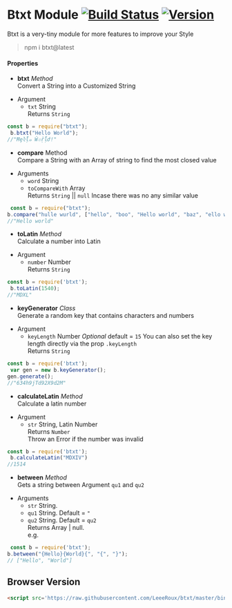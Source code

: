 Btxt Module [![Build Status](https://travis-ci.org/LeeeRoux/btxt.svg?branch=master-branch)](https://travis-ci.org/LeeeRoux/btxt) [![Version](https://img.shields.io/badge/version-1.3.6-blue.svg)](https://www.npmjs.com/package/btxt?activeTab=versions) 
===========
Btxt is a very-tiny module for more features to improve your Style
> npm i btxt@latest

#### Properties
* **btxt** *Method*<br>
 Convert a String into a Customized String
- Argument 
  * `txt` String<br>
 Returns `String`
```js
const b = require("btxt");
 b.btxt("Hello World");
//"Ħȩŀḹ๑ Ŵ๏ṝḹժ!"
```
* **compare** Method <br>
 Compare a String with an Array of string to find the most closed value
- Arguments 
  * `word` String
  * `toCompareWith` Array<br>
Returns `String` || `null` Incase there was no any similar value
```js
 const b = require("btxt");
b.compare("hulle wurld", ["hello", "boo", "Hello world", "baz", "ello world"])
//"Hello world"
```
* **toLatin** *Method*<br>
 Calculate a number into Latin
- Argument
  * `number` Number<br>
Returns `String`
```js
const b = require('btxt');
 b.toLatin(1540);
//"MDXL"
```
* **keyGenerator** *Class*<br>
 Generate a random key that contains characters and numbers
- Argument
   * `keyLength` Number *Optional* default = `15` You can also set the key length directly via the prop `.keyLength`<br>
Returns `String`
```js
const b = require('btxt');
 var gen = new b.keyGenerator();
gen.generate();
//"634h9jTd92X9d2M"
```
* **calculateLatin** *Method*<br>
 Calculate a latin number 
- Argument
   * `str` String, Latin Number<br>
Returns `Number`<br>
Throw an Error if the number was invalid
```js
const b = require('btxt');
 b.calculateLatin("MDXIV")
//1514
```
* **between** *Method*<br>
 Gets a string between Argument `qu1` and `qu2`<br>
- Arguments
  * `str` String.
  * `qu1` String. Default = `"`
  * `qu2` String. Default = `qu2`<br>
  Returns Array | null.<br>
e.g.
```js
 const b = require('btxt');
b.between("{Hello}{World}{", "{", "}");
// ["Hello", "World"]
``` 
## Browser Version
```html
<script src='https://raw.githubusercontent.com/LeeeRoux/btxt/master/bin/btxt-browser.js'></script>
```
